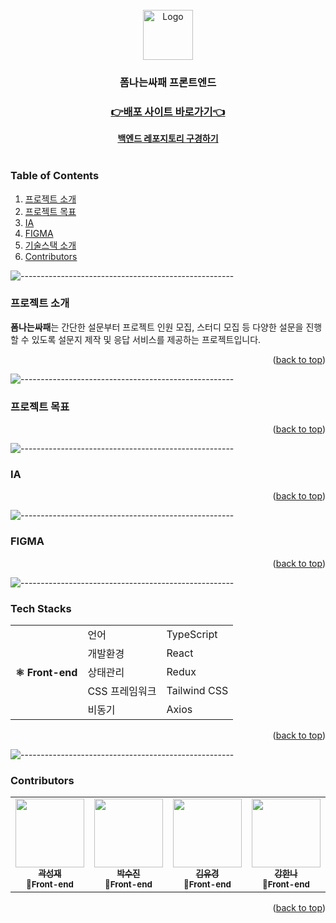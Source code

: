 <div id="top"></div>
<br />
<div align="center">
    <img src="https://avatars.githubusercontent.com/u/158531016?s=400&u=619e9bb49ebdef2a2ef1a575f42b4c185707d960&v=4" alt="Logo" width="80" height="80">

  <h3 align="center">폼나는싸패 프론트엔드</h3>

  <p align="center">
    <h3><a href="https://formssafe.com">👉배포 사이트 바로가기👈</a></h3>
    <a href="https://github.com/SSA-FE/formssafe-be"><strong>백엔드 레포지토리 구경하기</strong></a><br>
    <br>
  </p>
</div>

### Table of Contents

  <ol>
    <li><a href="#프로젝트-소개">프로젝트 소개</a></li>
    <li><a href="#프로젝트-목표">프로젝트 목표</a></li>
    <li><a href="#ia">IA</a></li>
    <li><a href="#figma">FIGMA</a></li>
    <li><a href="#tech-stacks">기술스택 소개</a></li>
    <li><a href="#contributors">Contributors</a></li>
  </ol>

![-----------------------------------------------------](https://raw.githubusercontent.com/andreasbm/readme/master/assets/lines/rainbow.png)

### 프로젝트 소개

**폼나는싸패**는 간단한 설문부터 프로젝트 인원 모집, 스터디 모집 등 다양한 설문을 진행할 수 있도록 설문지 제작 및 응답 서비스를 제공하는 프로젝트입니다.

<p align="right">(<a href="#top">back to top</a>)</p>

![-----------------------------------------------------](https://raw.githubusercontent.com/andreasbm/readme/master/assets/lines/rainbow.png)

### 프로젝트 목표

<p align="right">(<a href="#top">back to top</a>)</p>

![-----------------------------------------------------](https://raw.githubusercontent.com/andreasbm/readme/master/assets/lines/rainbow.png)

### IA

<p align="right">(<a href="#top">back to top</a>)</p>

![-----------------------------------------------------](https://raw.githubusercontent.com/andreasbm/readme/master/assets/lines/rainbow.png)

### FIGMA

<p align="right">(<a href="#top">back to top</a>)</p>

![-----------------------------------------------------](https://raw.githubusercontent.com/andreasbm/readme/master/assets/lines/rainbow.png)

### Tech Stacks

<table>
	<tr><th rowspan="7">⚛ Front-end</th><td>언어</td><td>TypeScript</td></tr>
	<tr><td>개발환경</td><td>React</td></tr>
	<tr><td>상태관리</td><td>Redux</td></tr>
	<tr><td>CSS 프레임워크</td><td>Tailwind CSS</td></tr>
	<tr><td>비동기</td><td>Axios</td></tr>
	
	
</table>

<p align="right">(<a href="#top">back to top</a>)</p>

![-----------------------------------------------------](https://raw.githubusercontent.com/andreasbm/readme/master/assets/lines/rainbow.png)

### Contributors

<table>
  <tr>
    <td align="center">
      <a href="https://github.com/kwakseongjae">
        <img src="https://avatars.githubusercontent.com/u/87296259?v=4" width="110px;" alt=""/><br />
        <sub><b>곽성재</b></sub></a><br />
        <sub><b>🍪Front-end</b></sub></a><br />
    </td>
    <td align="center">
      <a href="https://github.com/s0ojin">
        <img src="https://avatars.githubusercontent.com/u/100757599?v=4" width="110px;" alt=""/><br />
        <sub><b>박수진</b></sub></a><br />
        <sub><b>🍪Front-end</b></sub></a><br />
	<sub><b></b></sub></a>
    </td>
    <td align="center">
      <a href="https://github.com/KimYuKyung16">
        <img src="https://avatars.githubusercontent.com/u/81006438?v=4" width="110px;" alt=""/><br />
        <sub><b>김유경</b></sub></a><br />
        <sub><b>🍪Front-end</b></sub></a><br /> 
	<sub><b></b></sub></a>
    </td>
    <td align="center">
      <a href="https://github.com/hannabananah">
        <img src="https://avatars.githubusercontent.com/u/96603129?v=4" width="110px;" alt=""/><br />
        <sub><b>강한나</b></sub></a><br />
        <sub><b>🍪Front-end</b></sub></a><br />
	<sub><b></b></sub></a>
    </td>
    <td align="center">
      <a href="https://github.com/coolfin">
        <img src="https://avatars.githubusercontent.com/u/56531884?v=4" width="110px;" alt=""/><br />
        <sub><b>박상우</b></sub></a><br />
        <sub><b>🍪Front-end</b></sub></a><br />
	<sub><b></b></sub></a>
    </td>
  </tr>
</table>

<p align="right">(<a href="#top">back to top</a>)</p>
